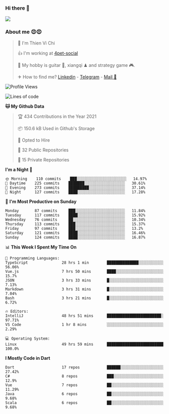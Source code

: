 ### Hi there 👋
![](https://media1.tenor.com/images/9aa4aee77151757a310fcdb4b8fd2a0a/tenor.gif?itemid=12671405)

### About me 😍😍

> 🙎 I'm Thien Vi Chi
> 
> 👍 I'm working at [4pet-social](https://github.com/4pet-social)
>
> 🥞 My hobby is guitar 🎸, xiangqi ♟ and strategy game 🎮.
> 
> ✈ How to find me? [Linkedin](https://www.linkedin.com/in/tvc12/) - [Telegram](https://t.me/yeutham212) - [Mail 📧](mailto:meomeocf98@gmail.com)
> 

<!--START_SECTION:waka-->
![Profile Views](http://img.shields.io/badge/Profile%20Views-5-blue)

![Lines of code](https://img.shields.io/badge/From%20Hello%20World%20I%27ve%20Written-742939%20lines%20of%20code-blue)

**🐱 My Github Data** 

> 🏆 434 Contributions in the Year 2021
 > 
> 📦 150.6 kB Used in Github's Storage 
 > 
> 💼 Opted to Hire
 > 
> 📜 32 Public Repositories 
 > 
> 🔑 15 Private Repositories  
 > 
**I'm a Night 🦉** 

```text
🌞 Morning    110 commits    ███░░░░░░░░░░░░░░░░░░░░░░   14.97% 
🌆 Daytime    225 commits    ███████░░░░░░░░░░░░░░░░░░   30.61% 
🌃 Evening    273 commits    █████████░░░░░░░░░░░░░░░░   37.14% 
🌙 Night      127 commits    ████░░░░░░░░░░░░░░░░░░░░░   17.28%

```
📅 **I'm Most Productive on Sunday** 

```text
Monday       87 commits     ███░░░░░░░░░░░░░░░░░░░░░░   11.84% 
Tuesday      117 commits    ████░░░░░░░░░░░░░░░░░░░░░   15.92% 
Wednesday    76 commits     ██░░░░░░░░░░░░░░░░░░░░░░░   10.34% 
Thursday     113 commits    ███░░░░░░░░░░░░░░░░░░░░░░   15.37% 
Friday       97 commits     ███░░░░░░░░░░░░░░░░░░░░░░   13.2% 
Saturday     121 commits    ████░░░░░░░░░░░░░░░░░░░░░   16.46% 
Sunday       124 commits    ████░░░░░░░░░░░░░░░░░░░░░   16.87%

```


📊 **This Week I Spent My Time On** 

```text
💬 Programming Languages: 
TypeScript               28 hrs 1 min        ██████████████░░░░░░░░░░░   56.06% 
Vue.js                   7 hrs 50 mins       ████░░░░░░░░░░░░░░░░░░░░░   15.7% 
JSON                     3 hrs 33 mins       █░░░░░░░░░░░░░░░░░░░░░░░░   7.13% 
Markdown                 3 hrs 31 mins       █░░░░░░░░░░░░░░░░░░░░░░░░   7.04% 
Bash                     3 hrs 21 mins       █░░░░░░░░░░░░░░░░░░░░░░░░   6.72%

🔥 Editors: 
IntelliJ                 48 hrs 51 mins      ████████████████████████░   97.71% 
VS Code                  1 hr 8 mins         ░░░░░░░░░░░░░░░░░░░░░░░░░   2.29%

💻 Operating System: 
Linux                    49 hrs 59 mins      █████████████████████████   100.0%

```

**I Mostly Code in Dart** 

```text
Dart                     17 repos            ██████░░░░░░░░░░░░░░░░░░░   27.42% 
C#                       8 repos             ███░░░░░░░░░░░░░░░░░░░░░░   12.9% 
Vue                      7 repos             ██░░░░░░░░░░░░░░░░░░░░░░░   11.29% 
Java                     6 repos             ██░░░░░░░░░░░░░░░░░░░░░░░   9.68% 
Scala                    6 repos             ██░░░░░░░░░░░░░░░░░░░░░░░   9.68%

```



<!--END_SECTION:waka-->